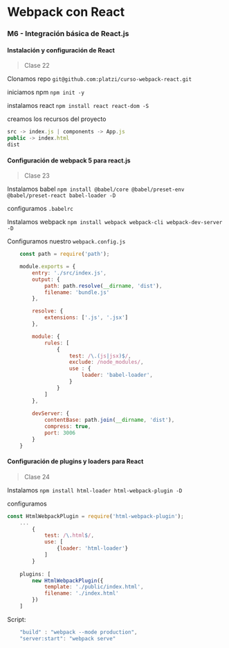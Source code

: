 # Webpack con React

### M6 - Integración básica de React.js

#### Instalación y configuración de React

 >Clase 22

Clonamos repo
`git@github.com:platzi/curso-webpack-react.git`

iniciamos npm
`npm init -y`

instalamos react
`npm install react react-dom -S` <!-- save -->

creamos los recursos del proyecto
``` js
src -> index.js | components -> App.js
public -> index.html
dist
```

#### Configuración de webpack 5 para react.js

 >Clase 23

Instalamos babel
`npm install @babel/core @babel/preset-env @babel/preset-react babel-loader -D`

configuramos `.babelrc`

Instalamos webpack
`npm install webpack webpack-cli webpack-dev-server -D`

Configuramos nuestro `webpack.config.js`

``` js
    const path = require('path');

    module.exports = {
        entry: './src/index.js',
        output: {
            path: path.resolve(__dirname, 'dist'),
            filename: 'bundle.js'
        },

        resolve: {
            extensions: ['.js', '.jsx']
        },

        module: {
            rules: [
                {
                    test: /\.(js|jsx)$/,
                    exclude: /node_modules/,
                    use : {
                        loader: 'babel-loader',
                    }
                }
            ]
        },
        
        devServer: {
            contentBase: path.join(__dirname, 'dist'),
            compress: true,
            port: 3006
        }
    }
```

#### Configuración de plugins y loaders para React

 >Clase 24

Instalamos 
`npm install html-loader html-webpack-plugin -D`

configuramos 
``` js
const HtmlWebpackPlugin = require('html-webpack-plugin');
    ...
        {
            test: /\.html$/,
            use: [
                {loader: 'html-loader'}
            ]
        }
    
    plugins: [
        new HtmlWebpackPlugin({
            template: './public/index.html',
            filename: './index.html'
        })
    ]
```

Script:
``` js
    "build" : "webpack --mode production",
    "server:start": "webpack serve"
```

